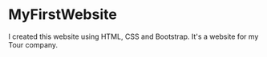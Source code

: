 # MyFirstWebsite
I created this website using HTML, CSS and Bootstrap. It's a website for my Tour company. 
